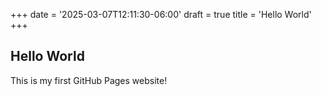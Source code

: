 +++
date = '2025-03-07T12:11:30-06:00'
draft = true
title = 'Hello World'
+++
## Hello World

This is my first GitHub Pages website!
